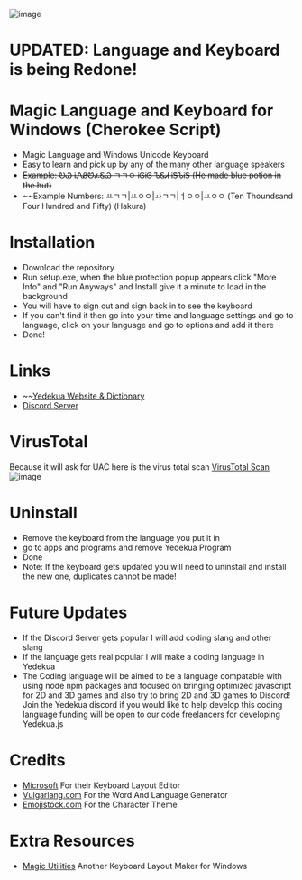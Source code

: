 ![image](https://user-images.githubusercontent.com/57733446/162633149-d53c2198-75a5-483f-a133-820b5f7e1ba0.png)
# UPDATED: Language and Keyboard is being Redone!
# Magic Language and Keyboard for Windows (Cherokee Script)
* Magic Language and Windows Unicode Keyboard
* Easy to learn and pick up by any of the many other language speakers
* ~~Example: ᎧᏇ ᎥᏁᏰᏬፈᏋᏇ ㄱㄱㅇ ᎥᎶᎥᎶ ᏖᏋᏗ ᎥᏕᏖᎥᏕ (He made blue potion in the hut)~~
* ~~Example Numbers: ㅛㄱㄱ|ㅛㅇㅇ|ㅘㄱㄱ|ㅕㅇㅇ|ㅛㅇㅇ (Ten Thoundsand Four Hundred and Fifty) (Hakura)

# Installation
* Download the repository
* Run setup.exe, when the blue protection popup appears click "More Info" and "Run Anyways" and Install give it a minute to load in the background
* You will have to sign out and sign back in to see the keyboard
* If you can't find it then go into your time and language settings and go to language, click on your language and go to options and add it there
* Done!

# Links
* ~~[Yedekua Website & Dictionary](https://sites.google.com/view/yedekua/yedekua)
* [Discord Server](https://discord.gg/24uCtxKCNH)

# VirusTotal
Because it will ask for UAC here is the virus total scan
[VirusTotal Scan](https://www.virustotal.com/gui/file/2c5e766d8880d95b04891ad921a99527dbf32d78d5f796bfcfdb69c85a0882ba?nocache=1)
![image](https://user-images.githubusercontent.com/57733446/162627935-1cf58783-bd79-435a-85bf-d883771fb087.png)

# Uninstall
* Remove the keyboard from the language you put it in
* go to apps and programs and remove Yedekua Program
* Done
* Note: If the keyboard gets updated you will need to uninstall and install the new one, duplicates cannot be made!

# Future Updates
* If the Discord Server gets popular I will add coding slang and other slang
* If the language gets real popular I will make a coding language in Yedekua
* The Coding language will be aimed to be a language compatable with using node npm packages and focused on bringing optimized javascript for 2D and 3D games and also try to bring 2D and 3D games to Discord! Join the Yedekua discord if you would like to help develop this coding language funding will be open to our code freelancers for developing Yedekua.js

# Credits

* [Microsoft](https://www.microsoft.com/en-us/download/details.aspx?id=102134) For their Keyboard Layout Editor
* [Vulgarlang.com](https://www.vulgarlang.com/) For the Word And Language Generator
* [Emojistock.com](https://emojistock.com/) For the Character Theme

# Extra Resources
* [Magic Utilities](https://magicutilities.net/magic-keyboard/help/keyboard-layouts) Another Keyboard Layout Maker for Windows
